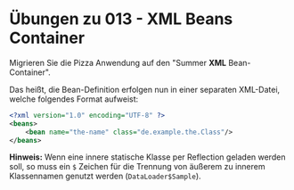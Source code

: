 # Übungen zu 013 - XML Beans Container

Migrieren Sie die Pizza Anwendung auf den "Summer **XML** Bean-Container".

Das heißt, die Bean-Definition erfolgen nun in einer separaten XML-Datei, welche folgendes Format aufweist:

````xml
<?xml version="1.0" encoding="UTF-8" ?>
<beans>
    <bean name="the-name" class="de.example.the.Class"/>
</beans>
````

**Hinweis:** Wenn eine innere statische Klasse per Reflection geladen werden soll, so muss ein `$` Zeichen für die
Trennung von äußerem zu innerem Klassennamen genutzt werden (`DataLoader$Sample`).